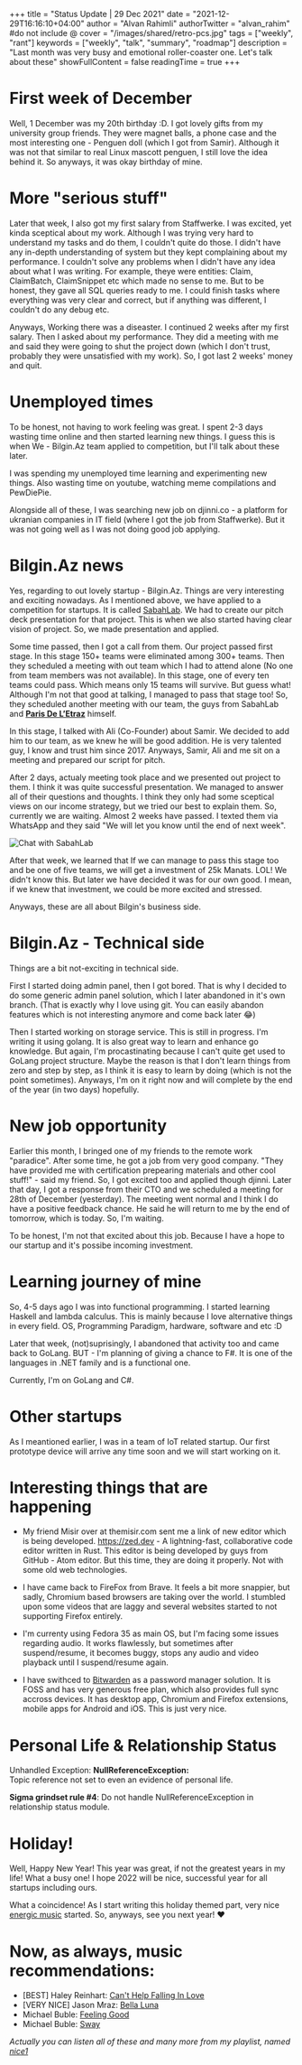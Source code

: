 +++
title = "Status Update | 29 Dec 2021"
date = "2021-12-29T16:16:10+04:00"
author = "Alvan Rahimli"
authorTwitter = "alvan_rahim" #do not include @
cover = "/images/shared/retro-pcs.jpg"
tags = ["weekly", "rant"]
keywords = ["weekly", "talk", "summary", "roadmap"]
description = "Last month was very busy and emotional roller-coaster one. Let's talk about these"
showFullContent = false
readingTime = true
+++

# First week of December
Well, 1 December was my 20th birthday :D. I got lovely gifts from my university group friends. They were magnet balls, a phone case and the most interesting one - Penguen doll (which I got from Samir). Although it was not that similar to real Linux mascott penguen, I still love the idea behind it. So anyways, it was okay birthday of mine. 

# More "serious stuff"
Later that week, I also got my first salary from Staffwerke. I was excited, yet kinda sceptical about my work. Although I was trying very hard to understand my tasks and do them, I couldn't quite do those. I didn't have any in-depth understanding of system but they kept complaining about my performance. I couldn't solve any problems when I didn't have any idea about what I was writing. For example, theye were entities: Claim, ClaimBatch, ClaimSnippet etc which made no sense to me. But to be honest, they gave all SQL queries ready to me. I could finish tasks where everything was very clear and correct, but if anything was different, I couldn't do any debug etc. 

Anyways, Working there was a diseaster. I continued 2 weeks after my first salary. Then I asked about my performance. They did a meeting with me and said they were going to shut the project down (which I don't trust, probably they were unsatisfied with my work). So, I got last 2 weeks' money and quit.

# Unemployed times
To be honest, not having to work feeling was great. I spent 2-3 days wasting time online and then started learning new things. I guess this is when We - Bilgin.Az team applied to competition, but I'll talk about these later.

I was spending my unemployed time learning and experimenting new things. Also wasting time on youtube, watching meme compilations and PewDiePie. 

Alongside all of these, I was searching new job on djinni.co - a platform for ukranian companies in IT field (where I got the job from Staffwerke). But it was not going well as I was not doing good job applying. 

# Bilgin.Az news
Yes, regarding to out lovely startup - Bilgin.Az. Things are very interesting and exciting nowadays. As I mentioned above, we have applied to a competition for startups. It is called [SabahLab](https://sabahlab.edu.az). We had to create our pitch deck presentation for that project. This is when we also started having clear vision of project. So, we made presentation and applied.

Some time passed, then I got a call from them. Our project passed first stage. In this stage 150+ teams were eliminated among 300+ teams. Then they scheduled a meeting with out team which I had to attend alone (No one from team members was not available). In this stage, one of every ten teams could pass. Which means only 15 teams will survive. But guess what! Although I'm not that good at talking, I managed to pass that stage too! So, they scheduled another meeting with our team, the guys from SabahLab and [**Paris De L’Etraz**](https://www.ie.edu/business-school/faculty-and-research/faculty/paris-de-letraz/) himself. 

In this stage, I talked with Ali (Co-Founder) about Samir. We decided to add him to our team, as we knew he will be good addition. He is very talented guy, I know and trust him since 2017. Anyways, Samir, Ali and me sit on a meeting and prepared our script for pitch.

After 2 days, actualy meeting took place and we presented out project to them. I think it was quite successful presentation. We managed to answer all of their questions and thoughts. I think they only had some sceptical views on our income strategy, but we tried our best to explain them. So, currently we are waiting. Almost 2 weeks have passed. I texted them via WhatsApp and they said "We will let you know until the end of next week". 

![Chat with SabahLab](/images/status-update-29-dec/sabahlab-chat.png#center)

After that week, we learned that If we can manage to pass this stage too and be one of five teams, we will get a investment of 25k Manats. LOL! We didn't know this. But later we have decided it was for our own good. I mean, if we knew that investment, we could be more excited and stressed.

Anyways, these are all about Bilgin's business side.

# Bilgin.Az - Technical side
Things are a bit not-exciting in technical side. 

First I started doing admin panel, then I got bored. That is why I decided to do some generic admin panel solution, which I later abandoned in it's own branch. (That is exactly why I love using git. You can easily abandon features which is not interesting anymore and come back later 😂️)

Then I started working on storage service. This is still in progress. I'm writing it using golang. It is also great way to learn and enhance go knowledge. But again, I'm procastinating because I can't quite get used to GoLang project structure. Maybe the reason is that I don't learn things from zero and step by step, as I think it is easy to learn by doing (which is not the point sometimes). Anyways, I'm on it right now and will complete by the end of the year (in two days) hopefully. 

# New job opportunity
Earlier this month, I bringed one of my friends to the remote work "paradice". After some time, he got a job from very good company. "They have provided me with certification prepearing materials and other cool stuff!" - said my friend. So, I got excited too and applied though djinni. Later that day, I got a response from their CTO and we scheduled a meeting for 28th of December (yesterday). The meeting went normal and I think I do have a positive feedback chance. He said he will return to me by the end of tomorrow, which is today. So, I'm waiting.

To be honest, I'm not that excited about this job. Because I have a hope to our startup and it's possibe incoming investment.

# Learning journey of mine
So, 4-5 days ago I was into functional programming. I started learning Haskell and lambda calculus. This is mainly because I love alternative things in every field. OS, Programming Paradigm, hardware, software and etc :D

Later that week, (not)suprisingly, I abandoned that activity too and came back to GoLang. BUT - I'm planning of giving a chance to F#. It is one of the languages in .NET family and is a functional one.

Currently, I'm on GoLang and C#.

# Other startups
As I meantioned earlier, I was in a team of IoT related startup. Our first prototype device will arrive any time soon and we will start working on it.

# Interesting things that are happening
- My friend Misir over at themisir.com sent me a link of new editor which is being developed. https://zed.dev - A lightning-fast, collaborative code editor written in Rust. This editor is being developed by guys from GitHub - Atom editor. But this time, they are doing it properly. Not with some old web technologies.

- I have came back to FireFox from Brave. It feels a bit more snappier, but sadly, Chromium based browsers are taking over the world. I stumbled upon some videos that are laggy and several websites started to not supporting Firefox entirely. 

- I'm currenty using Fedora 35 as main OS, but I'm facing some issues regarding audio. It works flawlessly, but sometimes after suspend/resume, it becomes buggy, stops any audio and video playback until I suspend/resume again. 

- I have swithced to [Bitwarden](https://bitwarden.com/) as a password manager solution. It is FOSS and has very generous free plan, which also provides full sync accross devices. It has desktop app, Chromium and Firefox extensions, mobile apps for Android and iOS. This is just very nice.

# Personal Life & Relationship Status
Unhandled Exception: **NullReferenceException:**  
Topic reference not set to even an evidence of personal life.

**Sigma grindset rule #4**: Do not handle NullReferenceException in relationship status module. 

# Holiday!
Well, Happy New Year! This year was great, if not the greatest years in my life! What a busy one! I hope 2022 will be nice, successful year for all startups including ours. 

What a coincidence! As I start writing this holiday themed part, very nice [energic music](https://youtu.be/lZM-5SYr2Yk) started. So, anyways, see you next year! ❤️

# Now, as always, music recommendations:
- [BEST] Haley Reinhart: [Can't Help Falling In Love](https://youtu.be/VqLU4wPzDVg)
- [VERY NICE] Jason Mraz: [Bella Luna](https://youtu.be/BwdifWxHKpg)
- Michael Buble: [Feeling Good](https://youtu.be/oymjqwk-2ug)
- Michael Buble: [Sway](https://youtu.be/lZM-5SYr2Yk)

*Actually you can listen all of these and many more from my playlist, named [nice1](https://youtube.com/playlist?list=PL7MF6IwjUpM-dttEQkcW5-dP2ElW7sNQj)*
